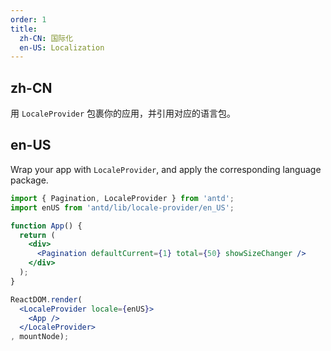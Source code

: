 ```yaml
---
order: 1
title:
  zh-CN: 国际化
  en-US: Localization
---
```


## zh-CN

用 `LocaleProvider` 包裹你的应用，并引用对应的语言包。

## en-US

Wrap your app with `LocaleProvider`, and apply the corresponding language package.

````jsx
import { Pagination, LocaleProvider } from 'antd';
import enUS from 'antd/lib/locale-provider/en_US';

function App() {
  return (
    <div>
      <Pagination defaultCurrent={1} total={50} showSizeChanger />
    </div>
  );
}

ReactDOM.render(
  <LocaleProvider locale={enUS}>
    <App />
  </LocaleProvider>
, mountNode);
````
